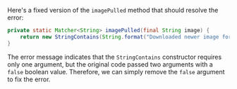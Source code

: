 Here's a fixed version of the `imagePulled` method that should resolve the error:

```java
private static Matcher<String> imagePulled(final String image) {
    return new StringContains(String.format("Downloaded newer image for %s", image));
}
```

The error message indicates that the `StringContains` constructor requires only one argument, but the original code passed two arguments with a `false` boolean value. Therefore, we can simply remove the `false` argument to fix the error.